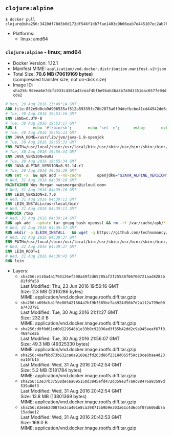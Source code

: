 ## `clojure:alpine`

```console
$ docker pull clojure@sha256:3420df78d3b0d172df546f1db7fae1403e9b06eab7e445107ec2ab7b3caab5f1
```

-	Platforms:
	-	linux; amd64

### `clojure:alpine` - linux; amd64

-	Docker Version: 1.12.1
-	Manifest MIME: `application/vnd.docker.distribution.manifest.v2+json`
-	Total Size: **70.6 MB (70619169 bytes)**  
	(compressed transfer size, not on-disk size)
-	Image ID: `sha256:90eea6e7dcfa933c4301a45ceaf4bf6e9bab36a8b7a9d3351eac657fe04dcda2`

```dockerfile
# Mon, 29 Aug 2016 23:49:14 GMT
ADD file:852e9d0cb9d906535af512a89339fc70b2873a0f94defbcbe41cd44942dd6ac8 in / 
# Tue, 30 Aug 2016 19:53:16 GMT
ENV LANG=C.UTF-8
# Tue, 30 Aug 2016 19:53:17 GMT
RUN { 		echo '#!/bin/sh'; 		echo 'set -e'; 		echo; 		echo 'dirname "$(dirname "$(readlink -f "$(which javac || which java)")")"'; 	} > /usr/local/bin/docker-java-home 	&& chmod +x /usr/local/bin/docker-java-home
# Tue, 30 Aug 2016 19:55:33 GMT
ENV JAVA_HOME=/usr/lib/jvm/java-1.8-openjdk
# Tue, 30 Aug 2016 19:55:33 GMT
ENV PATH=/usr/local/sbin:/usr/local/bin:/usr/sbin:/usr/bin:/sbin:/bin:/usr/lib/jvm/java-1.8-openjdk/jre/bin:/usr/lib/jvm/java-1.8-openjdk/bin
# Tue, 30 Aug 2016 19:55:34 GMT
ENV JAVA_VERSION=8u92
# Tue, 30 Aug 2016 19:55:34 GMT
ENV JAVA_ALPINE_VERSION=8.92.14-r1
# Tue, 30 Aug 2016 19:55:39 GMT
RUN set -x 	&& apk add --no-cache 		openjdk8="$JAVA_ALPINE_VERSION" 	&& [ "$JAVA_HOME" = "$(docker-java-home)" ]
# Wed, 31 Aug 2016 04:39:10 GMT
MAINTAINER Wes Morgan <wesmorgan@icloud.com>
# Wed, 31 Aug 2016 04:39:10 GMT
ENV LEIN_VERSION=2.7.0
# Wed, 31 Aug 2016 04:39:11 GMT
ENV LEIN_INSTALL=/usr/local/bin/
# Wed, 31 Aug 2016 04:39:11 GMT
WORKDIR /tmp
# Wed, 31 Aug 2016 04:39:14 GMT
RUN apk add --update tar gnupg bash openssl && rm -rf /var/cache/apk/*
# Wed, 31 Aug 2016 04:39:37 GMT
RUN mkdir -p $LEIN_INSTALL   && wget -q https://github.com/technomancy/leiningen/archive/$LEIN_VERSION.tar.gz   && echo "Comparing archive checksum ..."   && echo "b4624548ada176c1d122dd9867a1bed09706fcd0 *$LEIN_VERSION.tar.gz" | sha1sum -c -   && mkdir ./leiningen   && tar -xzf $LEIN_VERSION.tar.gz  -C ./leiningen/ --strip-components=1   && mv leiningen/bin/lein-pkg $LEIN_INSTALL/lein   && rm -rf $LEIN_VERSION.tar.gz ./leiningen   && chmod 0755 $LEIN_INSTALL/lein   && wget -q https://github.com/technomancy/leiningen/releases/download/$LEIN_VERSION/leiningen-$LEIN_VERSION-standalone.zip   && wget -q https://github.com/technomancy/leiningen/releases/download/$LEIN_VERSION/leiningen-$LEIN_VERSION-standalone.zip.asc   && gpg --keyserver pool.sks-keyservers.net --recv-key 2E708FB2FCECA07FF8184E275A92E04305696D78   && echo "Verifying Jar file signature ..."   && gpg --verify leiningen-$LEIN_VERSION-standalone.zip.asc   && rm leiningen-$LEIN_VERSION-standalone.zip.asc   && mkdir -p /usr/share/java   && mv leiningen-$LEIN_VERSION-standalone.zip /usr/share/java/leiningen-$LEIN_VERSION-standalone.jar
# Wed, 31 Aug 2016 04:39:37 GMT
ENV PATH=/usr/local/sbin:/usr/local/bin:/usr/sbin:/usr/bin:/sbin:/bin:/usr/lib/jvm/java-1.8-openjdk/jre/bin:/usr/lib/jvm/java-1.8-openjdk/bin:/usr/local/bin/
# Wed, 31 Aug 2016 04:39:37 GMT
ENV LEIN_ROOT=1
# Wed, 31 Aug 2016 04:39:43 GMT
RUN lein
```

-	Layers:
	-	`sha256:e110a4a1794126ef308a49f2d65785af2f25538f06700721aad8283b81fdfa58`  
		Last Modified: Thu, 23 Jun 2016 19:56:16 GMT  
		Size: 2.3 MB (2310286 bytes)  
		MIME: application/vnd.docker.image.rootfs.diff.tar.gzip
	-	`sha256:a696cba1f6e865421664a7bf9bf585bcfaa924d56b7d2a112a799e00a7433791`  
		Last Modified: Tue, 30 Aug 2016 21:11:27 GMT  
		Size: 232.0 B  
		MIME: application/vnd.docker.image.rootfs.diff.tar.gzip
	-	`sha256:d0f0d61cd0d229546b1e33b0c92036ad3f35b42dd2c9a945aeaf67f84684ce26`  
		Last Modified: Tue, 30 Aug 2016 21:56:07 GMT  
		Size: 49.3 MB (49325330 bytes)  
		MIME: application/vnd.docker.image.rootfs.diff.tar.gzip
	-	`sha256:40afbbd73b632ca0a9188e3fd263d86f2318d065f50c10ce8bae4d23ea10fb15`  
		Last Modified: Wed, 31 Aug 2016 20:42:54 GMT  
		Size: 5.2 MB (5181784 bytes)  
		MIME: application/vnd.docker.image.rootfs.diff.tar.gzip
	-	`sha256:13e37b37558dec6a695150d3845efd472d359e2f7a9c88476a93599d539a8df3`  
		Last Modified: Wed, 31 Aug 2016 20:42:54 GMT  
		Size: 13.8 MB (13801369 bytes)  
		MIME: application/vnd.docker.image.rootfs.diff.tar.gzip
	-	`sha256:83eb62d087be3ca401e8ca398715b9b9e303a61c4d6c6f07a606db7a15adae12`  
		Last Modified: Wed, 31 Aug 2016 20:42:53 GMT  
		Size: 168.0 B  
		MIME: application/vnd.docker.image.rootfs.diff.tar.gzip
